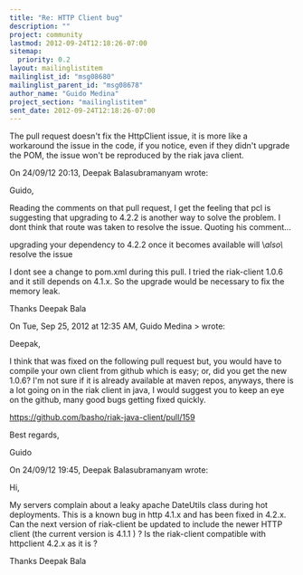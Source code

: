 ```yaml
---
title: "Re: HTTP Client bug"
description: ""
project: community
lastmod: 2012-09-24T12:18:26-07:00
sitemap:
  priority: 0.2
layout: mailinglistitem
mailinglist_id: "msg08680"
mailinglist_parent_id: "msg08678"
author_name: "Guido Medina"
project_section: "mailinglistitem"
sent_date: 2012-09-24T12:18:26-07:00
---
```



The pull request doesn't fix the HttpClient issue, it is more like a 
workaround the issue in the code, if you notice, even if they didn't 
upgrade the POM, the issue won't be reproduced by the riak java client.


On 24/09/12 20:13, Deepak Balasubramanyam wrote:

Guido,

Reading the comments on that pull request, I get the feeling that pcl 
is suggesting that upgrading to 4.2.2 is another way to solve the 
problem. I dont think that route was taken to resolve the issue. 
Quoting his comment...


 upgrading your dependency to 4.2.2 once it becomes available will
 \\*also\\* resolve the issue 

I dont see a change to pom.xml during this pull. I tried the 
riak-client 1.0.6 and it still depends on 4.1.x. So the upgrade would 
be necessary to fix the memory leak.


Thanks
Deepak Bala

On Tue, Sep 25, 2012 at 12:35 AM, Guido Medina 
&gt; wrote:


 Deepak,

 I think that was fixed on the following pull request but, you
 would have to compile your own client from github which is easy;
 or, did you get the new 1.0.6? I'm not sure if it is already
 available at maven repos, anyways, there is a lot going on in the
 riak client in java, I would suggest you to keep an eye on the
 github, many good bugs getting fixed quickly.

 https://github.com/basho/riak-java-client/pull/159

 Best regards,

 Guido

 On 24/09/12 19:45, Deepak Balasubramanyam wrote:

 Hi,

 My servers complain about a leaky apache DateUtils class during
 hot deployments. This is a known bug
  in http
 4.1.x and has been fixed in 4.2.x. Can the next version of
 riak-client be updated to include the newer HTTP client (the
 current version is 4.1.1 ) ? Is the riak-client compatible with
 httpclient 4.2.x as it is ?

 Thanks
 Deepak Bala

